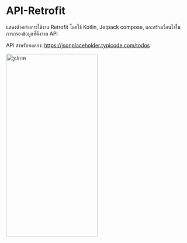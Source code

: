 # API-Retrofit
แสดงตัวอย่างการใช้งาน Retrofit โดยใช้ Kotlin, Jetpack compose,
และสร้างเงือนไขในการกรองข้อมูลที่ดึงจาก API

APi สำหรับทดลอง: https://jsonplaceholder.typicode.com/todos

<img src="https://imgur.com/euCgfgd.jpg" alt="รูปภาพ" width="250" height="500">
